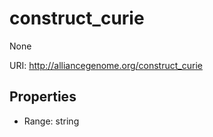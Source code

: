 # construct_curie

None

URI: http://alliancegenome.org/construct_curie



<!-- no inheritance hierarchy -->


## Properties

 * Range: string


